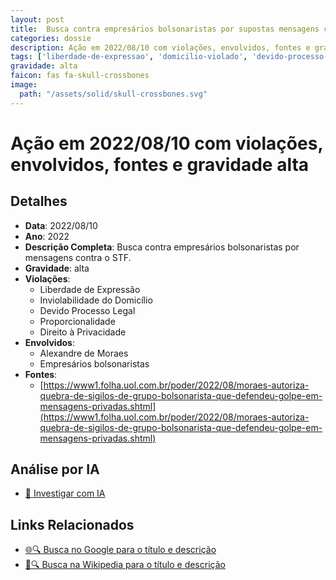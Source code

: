 ```yaml
---
layout: post
title:  Busca contra empresários bolsonaristas por supostas mensagens contra STF
categories: dossie
description: Ação em 2022/08/10 com violações, envolvidos, fontes e gravidade alta
tags: ['liberdade-de-expressao', 'domicilio-violado', 'devido-processo-legal', 'proporcionalidade', 'direito-a-privacidade', 'alexandre-de-moraes', 'empresarios-bolsonaristas', 'gravidade-alta']
gravidade: alta
faicon: fas fa-skull-crossbones
image:
  path: "/assets/solid/skull-crossbones.svg"
---
```


# Ação em 2022/08/10 com violações, envolvidos, fontes e gravidade alta

## Detalhes
- **Data**: 2022/08/10
- **Ano**: 2022
- **Descrição Completa**: Busca contra empresários bolsonaristas por mensagens contra o STF.
- **Gravidade**: alta <i class="fas fas fa-skull-crossbones fa-2x"></i>
- **Violações**:
  - Liberdade de Expressão
  - Inviolabilidade do Domicílio
  - Devido Processo Legal
  - Proporcionalidade
  - Direito à Privacidade
- **Envolvidos**:
  - Alexandre de Moraes
  - Empresários bolsonaristas
- **Fontes**:
  - [https://www1.folha.uol.com.br/poder/2022/08/moraes-autoriza-quebra-de-sigilos-de-grupo-bolsonarista-que-defendeu-golpe-em-mensagens-privadas.shtml](https://www1.folha.uol.com.br/poder/2022/08/moraes-autoriza-quebra-de-sigilos-de-grupo-bolsonarista-que-defendeu-golpe-em-mensagens-privadas.shtml)

## Análise por IA
- [🤖 Investigar com IA](https://www.perplexity.ai/search?q=%22Alexandre%20de%20Moraes%22%20Busca%20contra%20empres%C3%A1rios%20bolsonaristas%20por%20supostas%20mensagens%20contra%20STF%20Busca%20contra%20empres%C3%A1rios%20bolsonaristas%20por%20mensagens%20contra%20o%20STF.%20Liberdade%20de%20Express%C3%A3o%20Inviolabilidade%20do%20Domic%C3%ADlio%20Devido%20Processo%20Legal%20Proporcionalidade%20Direito%20%C3%A0%20Privacidade%202022%20gravidade%20alta)

## Links Relacionados
- [🌐🔍 Busca no Google para o título e descrição](https://www.google.com/search?q=%22Alexandre%20de%20Moraes%22%20Busca%20contra%20empres%C3%A1rios%20bolsonaristas%20por%20supostas%20mensagens%20contra%20STF%20Busca%20contra%20empres%C3%A1rios%20bolsonaristas%20por%20mensagens%20contra%20o%20STF.%20Liberdade%20de%20Express%C3%A3o%20Inviolabilidade%20do%20Domic%C3%ADlio%20Devido%20Processo%20Legal%20Proporcionalidade%20Direito%20%C3%A0%20Privacidade%202022%20gravidade%20alta)
- [📖🔍 Busca na Wikipedia para o título e descrição](https://pt.wikipedia.org/w/index.php?search=%22Alexandre%20de%20Moraes%22%20Busca%20contra%20empres%C3%A1rios%20bolsonaristas%20por%20supostas%20mensagens%20contra%20STF%20Busca%20contra%20empres%C3%A1rios%20bolsonaristas%20por%20mensagens%20contra%20o%20STF.%20Liberdade%20de%20Express%C3%A3o%20Inviolabilidade%20do%20Domic%C3%ADlio%20Devido%20Processo%20Legal%20Proporcionalidade%20Direito%20%C3%A0%20Privacidade%202022%20gravidade%20alta)

